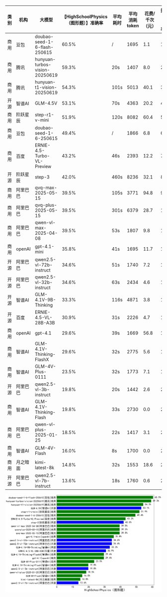 
|类别|机构|大模型|【HighSchoolPhysics（图形题）】准确率|平均耗时|平均消耗token|花费/千次（元）|排名（准确率）|
|---|---|-----|-------------------|-------|-----------|-----------|-----------|
|商用|豆包|doubao-seed-1-6-flash-250615|60.5%|/|1695|1.1|1|
|商用|腾讯|hunyuan-turbos-vision-20250619|59.3%|20s|1407|8.0|2|
|商用|腾讯|hunyuan-t1-vision-20250619|54.3%|101s|5013|40.1|3|
|开源|智谱AI|GLM-4.5V|53.1%|70s|4363|20.2|4|
|商用|阶跃星辰|step-r1-v-mini|51.9%|120s|8082|60.4|5|
|商用|豆包|doubao-seed-1-6-250615|49.4%|/|1866|6.8|6|
|商用|百度|ERNIE-4.5-Turbo-VL-Preview|43.2%|46s|2393|12.2|7|
|开源|阶跃星辰|step-3|42.0%|460s|8236|32.1|8|
|商用|阿里巴巴|qvq-max-2025-05-15|39.5%|105s|3771|94.8|9|
|商用|阿里巴巴|qvq-plus-2025-05-15|39.5%|301s|6379|28.7|10|
|商用|阿里巴巴|qwen-vl-max-2025-04-08|39.5%|53s|1807|9.8|11|
|商用|openAI|gpt-4.1-mini|35.8%|41s|1695|11.7|12|
|开源|阿里巴巴|qwen2.5-vl-72b-instruct|34.6%|51s|1740|7.2|13|
|开源|阿里巴巴|qwen2.5-vl-32b-instruct|34.6%|63s|2434|4.6|14|
|开源|智谱AI|GLM-4.1V-9B-Thinking|33.3%|116s|4871|3.8|15|
|开源|百度|ERNIE-4.5-VL-28B-A3B|30.9%|31s|2226|4.7|16|
|商用|openAI|gpt-4.1|29.6%|39s|1669|56.8|17|
|商用|智谱AI|GLM-4.1V-Thinking-FlashX|29.6%|32s|2775|5.6|18|
|商用|智谱AI|GLM-4V-Plus-0111|23.5%|32s|1773|7.1|19|
|开源|阿里巴巴|qwen2.5-vl-3b-instruct|19.8%|20s|1442|2.6|20|
|商用|智谱AI|GLM-4.1V-Thinking-Flash|19.8%|33s|2730|0.0|21|
|商用|阿里巴巴|qwen-vl-plus-2025-01-25|18.5%|22s|1417|3.1|22|
|商用|智谱AI|GLM-4V-Flash|16.0%|8s|1700|0.0|23|
|商用|月之暗面|kimi-latest-8k|14.8%|32s|1553|18.6|24|
|开源|阿里巴巴|qwen2.5-vl-7b-instruct|13.6%|18s|1760|0.6|25|


![lin](../pic/HighSchoolPhysics（图形题）.png)